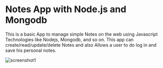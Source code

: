 # Notes App with Node.js and Mongodb

This is a basic App to manage simple Notes on the web using Javascript Technologies like Nodejs, Mongodb, and so on. This app can create/read/update/delete Notes and also Allows a user to do log in and save his personal notes.

![screenshot1](https://user-images.githubusercontent.com/55213868/70839846-1c845a00-1e0f-11ea-90db-8710d592ac24.png)
